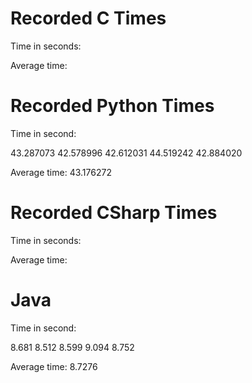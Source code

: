 # Recorded C Times

Time in seconds:



Average time: 

# Recorded Python Times

Time in second:

43.287073
42.578996
42.612031
44.519242
42.884020

Average time: 43.176272

# Recorded CSharp Times

Time in seconds:



Average time: 

# Java

Time in second:

8.681
8.512
8.599
9.094
8.752

Average time: 8.7276